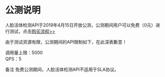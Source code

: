 # 公测说明

人脸活体检测API于2019年4月15日开放公测，公测期间用户可以免费（0元）进行测试，点击[购买流程>>](http://neuhub.jd.com/ai/api/face/faceliveness)

由于测试资源有限，公测期间的API限制如下，在此深表歉意！

调用量上限：5000  
QPS：5

备注
免费公测期间，人脸活体检测API不适用于SLA协议。
